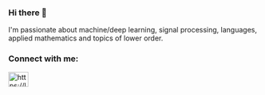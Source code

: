 ### Hi there 👋
I'm passionate about machine/deep learning, signal processing, languages, applied mathematics and topics of lower order.

<h3 align="left">Connect with me:</h3>
<p align="left">
<a href="https://linkedin.com/in/lars-nippert" target="blank"><img align="center" src="https://raw.githubusercontent.com/rahuldkjain/github-profile-readme-generator/master/src/images/icons/Social/linked-in-alt.svg" alt="https://linkedin.com/in/lars-nippert" height="30" width="40" /></a>
</p>

<!--
**nipponjo/nipponjo** is a ✨ _special_ ✨ repository because its `README.md` (this file) appears on your GitHub profile.

Here are some ideas to get you started:

- 🔭 I’m currently working on ...
- 🌱 I’m currently learning ...
- 👯 I’m looking to collaborate on ...
- 🤔 I’m looking for help with ...
- 💬 Ask me about ...
- 📫 How to reach me: ...
- 😄 Pronouns: ...
- ⚡ Fun fact: ...
-->
